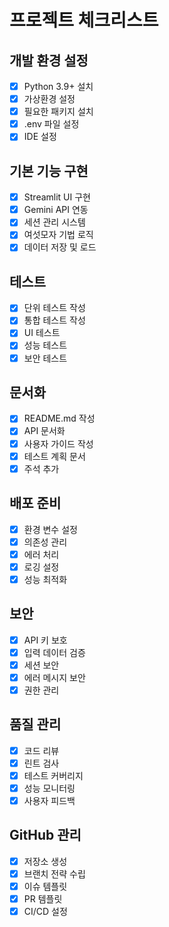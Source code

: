 # 프로젝트 체크리스트

## 개발 환경 설정
- [x] Python 3.9+ 설치
- [x] 가상환경 설정
- [x] 필요한 패키지 설치
- [x] .env 파일 설정
- [x] IDE 설정

## 기본 기능 구현
- [x] Streamlit UI 구현
- [x] Gemini API 연동
- [x] 세션 관리 시스템
- [x] 여섯모자 기법 로직
- [x] 데이터 저장 및 로드

## 테스트
- [x] 단위 테스트 작성
- [x] 통합 테스트 작성
- [x] UI 테스트
- [x] 성능 테스트
- [x] 보안 테스트

## 문서화
- [x] README.md 작성
- [x] API 문서화
- [x] 사용자 가이드 작성
- [x] 테스트 계획 문서
- [x] 주석 추가

## 배포 준비
- [x] 환경 변수 설정
- [x] 의존성 관리
- [x] 에러 처리
- [x] 로깅 설정
- [x] 성능 최적화

## 보안
- [x] API 키 보호
- [x] 입력 데이터 검증
- [x] 세션 보안
- [x] 에러 메시지 보안
- [x] 권한 관리

## 품질 관리
- [x] 코드 리뷰
- [x] 린트 검사
- [x] 테스트 커버리지
- [x] 성능 모니터링
- [x] 사용자 피드백

## GitHub 관리
- [x] 저장소 생성
- [x] 브랜치 전략 수립
- [x] 이슈 템플릿
- [x] PR 템플릿
- [x] CI/CD 설정
